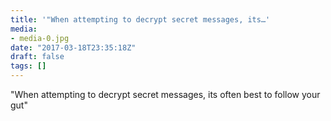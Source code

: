 ```yaml
---
title: '"When attempting to decrypt secret messages, its…'
media:
- media-0.jpg
date: "2017-03-18T23:35:18Z"
draft: false
tags: []
---
```

"When attempting to decrypt secret messages, its often best to follow your gut"
